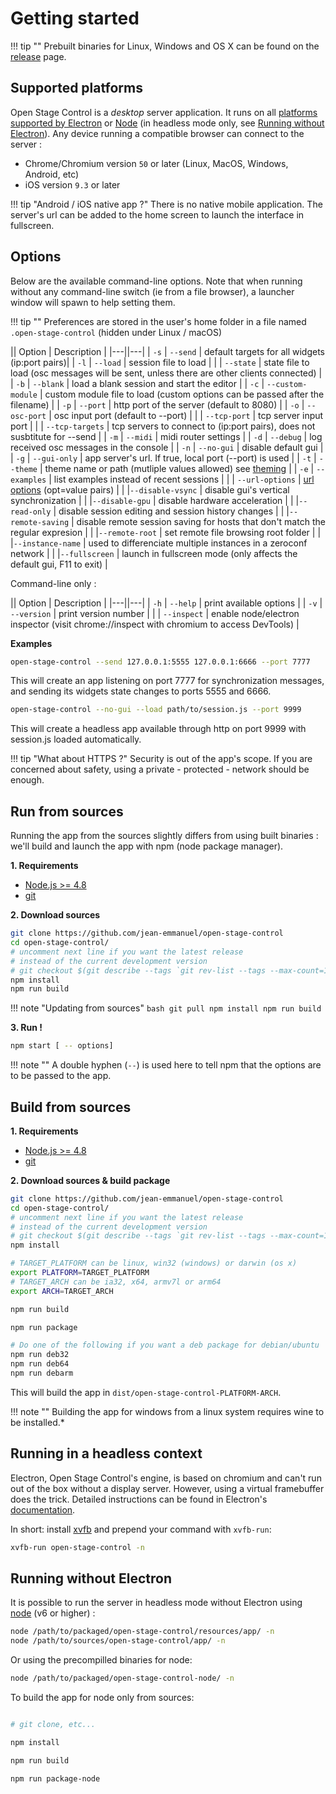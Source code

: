 # Getting started

!!! tip ""
    Prebuilt binaries for Linux, Windows and OS X can be found on the [release](https://github.com/jean-emmanuel/open-stage-control/releases) page.

## Supported platforms

Open Stage Control is a *desktop* server application. It runs on all [platforms supported by Electron](https://electron.atom.io/docs/tutorial/supported-platforms/) or [Node](https://nodejs.org/en/) (in headless mode only, see [Running without Electron](#running-without-electron)). Any device running a compatible browser can connect to the server :

- Chrome/Chromium version `50` or later (Linux, MacOS, Windows, Android, etc)
- iOS version `9.3` or later

!!! tip "Android / iOS native app ?"
    There is no native mobile application. The server's url can be added to the home screen to launch the interface in fullscreen.


## Options

Below are the available command-line options. Note that when running without any command-line switch (ie from a file browser), a launcher window will spawn to help setting them.

!!! tip ""
    Preferences are stored in the user's home folder in a file named `.open-stage-control` (hidden under Linux / macOS)

|| Option | Description |
|---||---|
| `-s` | `--send` | default targets for all widgets (ip:port pairs)|
| `-l` | `--load` | session file to load |
| | `--state` | state file to load (osc messages will be sent, unless there are other clients connected) |
| `-b` | `--blank` | load a blank session and start the editor |
| `-c` | `--custom-module` | custom module file to load (custom options can be passed after the filename) |
| `-p` | `--port` | http port of the server (default to 8080) |
| `-o` | `--osc-port` | osc input port (default to --port) |
| | `--tcp-port` | tcp server input port |
| | `--tcp-targets` | tcp servers to connect to (ip:port pairs), does not susbtitute for --send |
| `-m` | `--midi` | midi router settings |
| `-d` | `--debug` | log received osc messages in the console |
| `-n` | `--no-gui` | disable default gui |
| `-g` | `--gui-only` | app server's url. If true, local port (--port) is used |
| `-t` | `--theme` | theme name or path (mutliple values allowed) see [theming](/docs/theming/) |
| `-e` | `--examples` | list examples instead of recent sessions |
| | `--url-options` | [url options](/docs/url-options) (opt=value pairs) |
| |`--disable-vsync` | disable gui's vertical synchronization |
| |`--disable-gpu` | disable hardware acceleration |
| |`--read-only` | disable session editing and session history changes |
| |`--remote-saving` | disable remote session saving for hosts that don\'t match the regular expresion |
| |`--remote-root` | set remote file browsing root folder |
| |`--instance-name` | used to differenciate multiple instances in a zeroconf network |
| |`--fullscreen` | launch in fullscreen mode (only affects the default gui, F11 to exit) |

Command-line only :

|| Option | Description |
|---||---|
| `-h` | `--help` | print available options |
| `-v` | `--version` | print version number |
|  | `--inspect` | enable node/electron inspector (visit chrome://inspect with chromium to access DevTools) |

**Examples**

```bash
open-stage-control --send 127.0.0.1:5555 127.0.0.1:6666 --port 7777
```

This will create an app listening on port 7777 for synchronization messages, and sending its widgets state changes to ports 5555 and 6666.

```bash
open-stage-control --no-gui --load path/to/session.js --port 9999
```

This will create a headless app available through http on port 9999 with session.js loaded automatically.

!!! tip "What about HTTPS ?"
    Security is out of the app's scope. If you are concerned about safety, using a private - protected - network should be enough.


## Run from sources

Running the app from the sources slightly differs from using built binaries : we'll build and launch the app with npm (node package manager).

**1. Requirements**

- [Node.js >= 4.8](https://nodejs.org/en/#download)
- [git](https://git-scm.com/downloads)

**2. Download sources**

```bash
git clone https://github.com/jean-emmanuel/open-stage-control
cd open-stage-control/
# uncomment next line if you want the latest release
# instead of the current development version
# git checkout $(git describe --tags `git rev-list --tags --max-count=1`)
npm install
npm run build
```

!!! note "Updating from sources"
    ```bash
    git pull
    npm install
    npm run build
    ```

**3. Run !**

```bash
npm start [ -- options]
```

!!! note ""
    A double hyphen (`--`) is used here to tell npm that the options are to be passed to the app.


## Build from sources

**1. Requirements**

- [Node.js >= 4.8](https://nodejs.org/en/#download)
- [git](https://git-scm.com/downloads)

**2. Download sources & build package**

```bash
git clone https://github.com/jean-emmanuel/open-stage-control
cd open-stage-control/
# uncomment next line if you want the latest release
# instead of the current development version
# git checkout $(git describe --tags `git rev-list --tags --max-count=1`)
npm install

# TARGET_PLATFORM can be linux, win32 (windows) or darwin (os x)
export PLATFORM=TARGET_PLATFORM
# TARGET_ARCH can be ia32, x64, armv7l or arm64
export ARCH=TARGET_ARCH

npm run build

npm run package

# Do one of the following if you want a deb package for debian/ubuntu
npm run deb32
npm run deb64
npm run debarm
```

This will build the app in `dist/open-stage-control-PLATFORM-ARCH`.

!!! note ""
    Building the app for windows from a linux system requires wine to be installed.*

## Running in a headless context

Electron, Open Stage Control's engine, is based on chromium and can't run out of the box without a display server. However, using a virtual framebuffer does the trick. Detailed instructions can be found in Electron's [documentation](http://electron.atom.io/docs/tutorial/testing-on-headless-ci/).

In short: install [xvfb](https://en.wikipedia.org/wiki/Xvfb) and prepend your command with `xvfb-run`:  

```bash
xvfb-run open-stage-control -n
```

## Running without Electron

It is possible to run the server in headless mode without Electron using [node](https://nodejs.org/en/download/package-manager/) (v6 or higher) :

```bash
node /path/to/packaged/open-stage-control/resources/app/ -n
node /path/to/sources/open-stage-control/app/ -n
```

Or using the precompilled binaries for node:

```bash
node /path/to/packaged/open-stage-control-node/ -n
```

To build the app for node only from sources:

```bash

# git clone, etc...

npm install

npm run build

npm run package-node

```
